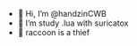 - 👋 Hi, I’m @handzinCWB
- 👀 I’m study .lua with suricatox
- 🦝 raccoon is a thief

<!---
handzinCWB/handzinCWB is a ✨ special ✨ repository because its `README.md` (this file) appears on your GitHub profile.
You can click the Preview link to take a look at your changes.
--->
